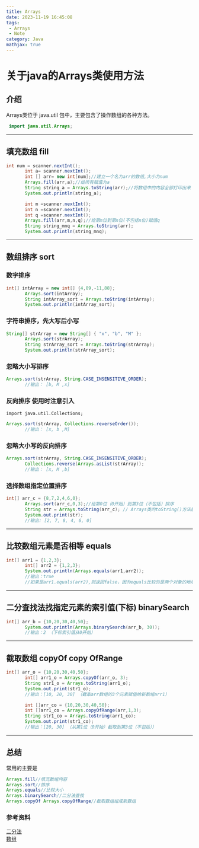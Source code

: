 ```yaml
---
title: Arrays
date: 2023-11-19 16:45:08
tags: 
 - Arrays
 - Note
category: Java
mathjax: true
---
```


# 关于java的Arrays类使用方法

## 介绍 
 Arrays类位于 java.util 包中，主要包含了操作数组的各种方法。  

```java
 import java.util.Arrays;
```

---

## 填充数组 fill
 ```java
 int num = scanner.nextInt();
        int a= scanner.nextInt();
        int [] arr= new int[num];//建立一个名为arr的数组,大小为num
        Arrays.fill(arr,a);//给所有赋值为a
        String string_a = Arrays.toString(arr);//将数组中的内容全部打印出来
        System.out.println(string_a);

        int m =scanner.nextInt();
        int n =scanner.nextInt();
        int q =scanner.nextInt();
        Arrays.fill(arr,m,n,q);//给第m位到第n位(不包括n位)赋值q
        String string_mnq = Arrays.toString(arr);
        System.out.println(string_mnq);
 ```

---

## 数组排序 sort

 ### 数字排序
 ```java
 int[] intArray = new int[] {4,89,-11,88};
        Arrays.sort(intArray);
        String intArray_sort = Arrays.toString(intArray);
        System.out.println(intArray_sort);
 ```

 ### 字符串排序，先大写后小写
 ```java
 String[] strArray = new String[] { "x", "b", "M" };
        Arrays.sort(strArray);
        String strArray_sort = Arrays.toString(strArray);
        System.out.println(strArray_sort);
 ```
 ### 忽略大小写排序
 ```java
 Arrays.sort(strArray, String.CASE_INSENSITIVE_ORDER);
        //输出： [b, M ,x]
 ```
 ### 反向排序 使用时注意引入
 ```import java.util.Collections;```  
 ```java
 Arrays.sort(strArray, Collections.reverseOrder());
        //输出： [x, b ,M]
 ```
 ### 忽略大小写的反向排序
 ```java
 Arrays.sort(strArray, String.CASE_INSENSITIVE_ORDER);
        Collections.reverse(Arrays.asList(strArray));
        //输出： [x, M ,b]
 ```
 ### 选择数组指定位置排序
 ```java
 int[] arr_c = {8,7,2,4,6,0};
        Arrays.sort(arr_c,0,3);//给第0位（0开始）到第3位（不包括）排序
        String str = Arrays.toString(arr_c); // Arrays类的toString()方法能将数组中的内容全部打印出来
        System.out.print(str);
        //输出: [2, 7, 8, 4, 6, 0]
 ```

---

## 比较数组元素是否相等 equals
 ```java
 int[] arr1 = {1,2,3};
        int[] arr2 = {1,2,3};
        System.out.println(Arrays.equals(arr1,arr2));
        //输出：true
        //如果是arr1.equals(arr2),则返回false，因为equals比较的是两个对象的地址，不是里面的数，而Arrays.equals重写了equals，所以，这里能比较元素是否相等。
 ```

---

## 二分查找法找指定元素的索引值(下标) binarySearch
 ```java
 int[] arr_b = {10,20,30,40,50};
        System.out.println(Arrays.binarySearch(arr_b, 30));
        //输出：2 （下标索引值从0开始）
 ```

---

## 截取数组 copyOf copy OfRange
 ```java
 int[] arr_o = {10,20,30,40,50};
        int[] arr1_o = Arrays.copyOf(arr_o, 3);
        String str1_o = Arrays.toString(arr1_o);
        System.out.print(str1_o);
        //输出：[10, 20, 30] （截取arr数组的3个元素赋值给新数组arr1）

        int []arr_co = {10,20,30,40,50};
        int []arr1_co = Arrays.copyOfRange(arr,1,3);
        String str1_co = Arrays.toString(arr1_co);
        System.out.print(str1_co);
        //输出：[20, 30] （从第1位（0开始）截取到第3位（不包括））
 ```

---

## 总结
常用的主要是
```java
Arrays.fill//填充数组内容
Arrays.sort//排序
Arrays.equals//比较大小
Arrays.binarySearch//二分法查找
Arrays.copyOf Arrays.copyOfRange//截取数组组成新数组
```

### 参考资料
[二分法](https://blog.csdn.net/u012194956/article/details/79103843)  
[数组](https://blog.csdn.net/JianZuoGuang/article/details/104280654)
